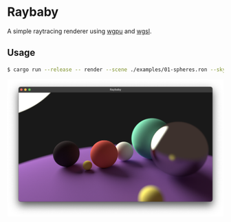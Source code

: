# Raybaby 

A simple raytracing renderer using [wgpu](https://wgpu.rs) and [wgsl](https://www.w3.org/TR/WGSL/). 

## Usage

```bash
$ cargo run --release -- render --scene ./examples/01-spheres.ron --skybox-color "(0.01, 0.01, 0.01)"
```

![Raytraced scene](.github/screenshot.png?raw=true)
